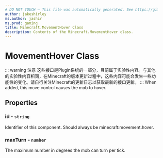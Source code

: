 ```yaml
---
# DO NOT TOUCH — This file was automatically generated. See https://github.com/Mojang/MinecraftScriptingApiDocsGenerator to modify descriptions, examples, etc.
author: jakeshirley
ms.author: jashir
ms.prod: gaming
title: Minecraft.MovementHover Class
description: Contents of the Minecraft.MovementHover class.
---
```

# MovementHover Class
::: warning 注意
这些接口是Plugin系统的一部分，目前属于实验性内容。与其他的实验性内容相同，在Minecraft的版本更新过程中，这些内容可能会发生一些功能性的变化。请自行关注Minecraft的更新日志以获取最新的接口更新。
:::
When added, this move control causes the mob to hover.

## Properties
### **id** - `string`
Identifier of this component. Should always be minecraft:movement.hover.


### **maxTurn** - `number`
The maximum number in degrees the mob can turn per tick.




